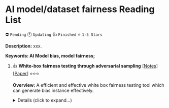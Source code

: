 # AI model/dataset fairness Reading List

⛔️ `Pending` 🕐 `Updating` 👍 `Finished` ⭐ `1-5 Stars`

**Description:** xxx.

**Keywords: AI Model bias, model fairness;**

1.  👍 **White-box fairness testing through adversarial sampling**
    [[Notes](./notes/zhang2020white.md)]
    [[Paper](https://core.ac.uk/download/pdf/286034941.pdf)]
    ⭐⭐⭐

    **Overview:** A efficient and effective white box fairness testing tool which can generate bias instance effectively.

    <details>
    <summary>Details (click to expand...)</summary>

    #### Citation

    ```
    @inproceedings{zhang2020white,
    title={White-box fairness testing through adversarial sampling.(2020)},
    author={ZHANG, Peixin and WANG, Jingyi and SUN, Jun and DONG, Guoliang and WANG, Xinyu and WANG, Xingen and DONG, Jin Song and TING, Dai},
    booktitle={International Conference on Software Engineering (ICSE 2020), Seoul, South Korea},
    pages={23--29},
    year={2020}
    }
    ```

    #### URL

    ```
    Paper: https://core.ac.uk/download/pdf/286034941.pdf
    Citation: https://scholar.googleusercontent.com/scholar.bib?q=info:i9GCSTNDxkoJ:scholar.google.com/&output=citation&scisdr=CgVZZtBEEKrl6KAtu5s:AAGBfm0AAAAAYE8oo5thlC-UKpcrfiK0O0O9ilTR9ZHH&scisig=AAGBfm0AAAAAYE8oo6iDWpwbckFVK2jZbCYjIgXmbXcs&scisf=4&ct=citation&cd=1&hl=zh-CN
    ```

    </details>